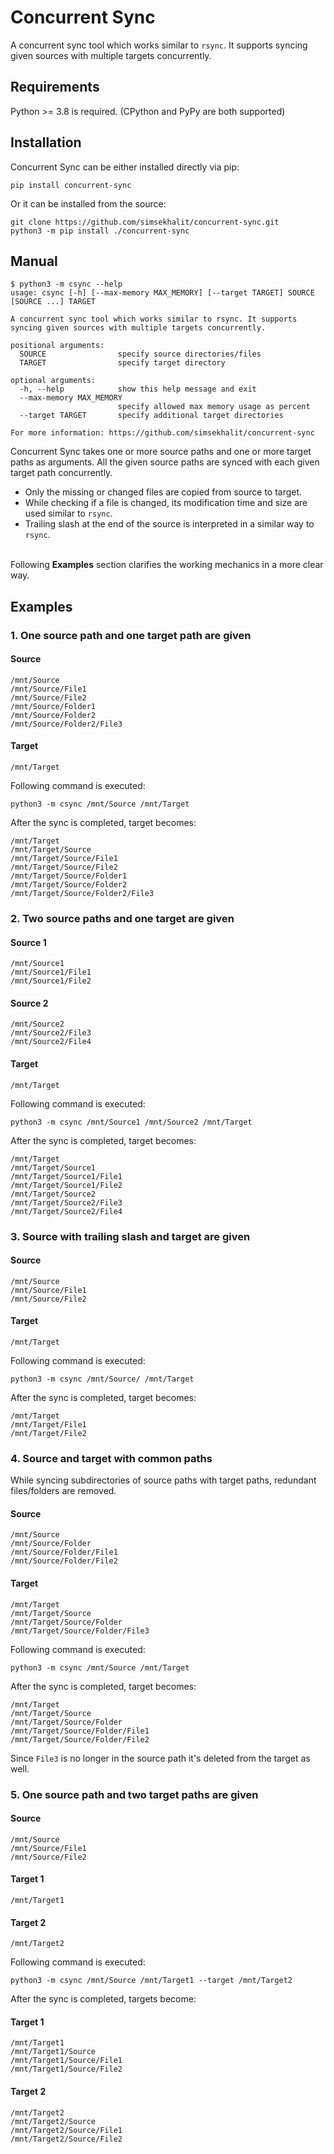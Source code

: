 # Concurrent Sync
A concurrent sync tool which works similar to `rsync`. It supports syncing given sources with multiple targets
concurrently.

## Requirements
Python >= 3.8 is required. (CPython and PyPy are both supported)

## Installation
Concurrent Sync can be either installed directly via pip:
```shell
pip install concurrent-sync
```
Or it can be installed from the source:
```shell
git clone https://github.com/simsekhalit/concurrent-sync.git
python3 -m pip install ./concurrent-sync
```

## Manual
```
$ python3 -m csync --help
usage: csync [-h] [--max-memory MAX_MEMORY] [--target TARGET] SOURCE [SOURCE ...] TARGET

A concurrent sync tool which works similar to rsync. It supports syncing given sources with multiple targets concurrently.

positional arguments:
  SOURCE                specify source directories/files
  TARGET                specify target directory

optional arguments:
  -h, --help            show this help message and exit
  --max-memory MAX_MEMORY
                        specify allowed max memory usage as percent
  --target TARGET       specify additional target directories

For more information: https://github.com/simsekhalit/concurrent-sync
```
Concurrent Sync takes one or more source paths and one or more target paths as arguments.
All the given source paths are synced with each given target path concurrently.
* Only the missing or changed files are copied from source to target.
* While checking if a file is changed, its modification time and size are used similar to `rsync`.
* Trailing slash at the end of the source is interpreted in a similar way to `rsync`.

<br>Following **Examples** section clarifies the working mechanics in a more clear way.

## Examples
### 1. One source path and one target path are given

#### Source
```
/mnt/Source
/mnt/Source/File1
/mnt/Source/File2
/mnt/Source/Folder1
/mnt/Source/Folder2
/mnt/Source/Folder2/File3
```

#### Target
```
/mnt/Target
```

Following command is executed:
```shell
python3 -m csync /mnt/Source /mnt/Target
```

After the sync is completed, target becomes:
```
/mnt/Target
/mnt/Target/Source
/mnt/Target/Source/File1
/mnt/Target/Source/File2
/mnt/Target/Source/Folder1
/mnt/Target/Source/Folder2
/mnt/Target/Source/Folder2/File3
```

### 2. Two source paths and one target are given

#### Source 1
```
/mnt/Source1
/mnt/Source1/File1
/mnt/Source1/File2
```

#### Source 2
```
/mnt/Source2
/mnt/Source2/File3
/mnt/Source2/File4
```

#### Target
```
/mnt/Target
```

Following command is executed:
```shell
python3 -m csync /mnt/Source1 /mnt/Source2 /mnt/Target
```

After the sync is completed, target becomes:
```
/mnt/Target
/mnt/Target/Source1
/mnt/Target/Source1/File1
/mnt/Target/Source1/File2
/mnt/Target/Source2
/mnt/Target/Source2/File3
/mnt/Target/Source2/File4
```

### 3. Source with trailing slash and target are given

#### Source
```
/mnt/Source
/mnt/Source/File1
/mnt/Source/File2
```

#### Target
```
/mnt/Target
```

Following command is executed:
```shell
python3 -m csync /mnt/Source/ /mnt/Target
```

After the sync is completed, target becomes:
```
/mnt/Target
/mnt/Target/File1
/mnt/Target/File2
```

### 4. Source and target with common paths
While syncing subdirectories of source paths with target paths, redundant files/folders are removed.

#### Source
```
/mnt/Source
/mnt/Source/Folder
/mnt/Source/Folder/File1
/mnt/Source/Folder/File2
```

#### Target
```
/mnt/Target
/mnt/Target/Source
/mnt/Target/Source/Folder
/mnt/Target/Source/Folder/File3
```

Following command is executed:
```shell
python3 -m csync /mnt/Source /mnt/Target
```

After the sync is completed, target becomes:
```
/mnt/Target
/mnt/Target/Source
/mnt/Target/Source/Folder
/mnt/Target/Source/Folder/File1
/mnt/Target/Source/Folder/File2
```

Since `File3` is no longer in the source path it's deleted from the target as well.

### 5. One source path and two target paths are given

#### Source
```
/mnt/Source
/mnt/Source/File1
/mnt/Source/File2
```

#### Target 1
```
/mnt/Target1
```

#### Target 2
```
/mnt/Target2
```

Following command is executed:
```shell
python3 -m csync /mnt/Source /mnt/Target1 --target /mnt/Target2
```

After the sync is completed, targets become:

#### Target 1
```
/mnt/Target1
/mnt/Target1/Source
/mnt/Target1/Source/File1
/mnt/Target1/Source/File2
```

#### Target 2
```
/mnt/Target2
/mnt/Target2/Source
/mnt/Target2/Source/File1
/mnt/Target2/Source/File2
```
